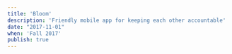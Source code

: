 ```yaml
---
title: 'Bloom'
description: 'Friendly mobile app for keeping each other accountable'
date: "2017-11-01"
when: 'Fall 2017'
publish: true
---
```

